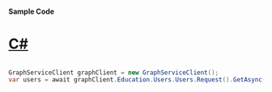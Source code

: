 #### Sample Code
# [C#](#tab/Csharp)

```C#

GraphServiceClient graphClient = new GraphServiceClient();
var users = await graphClient.Education.Users.Users.Request().GetAsync();

```